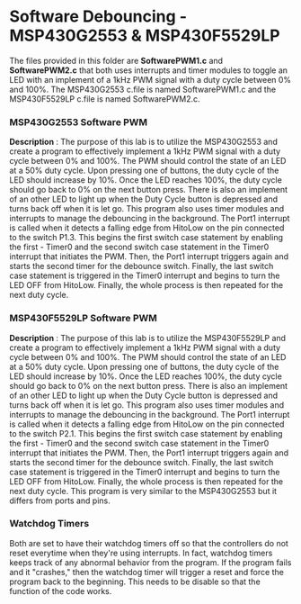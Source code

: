 # Software Debouncing - MSP430G2553 & MSP430F5529LP
The files provided in this folder are **SoftwarePWM1.c** and **SoftwarePWM2.c** that both uses interrupts and timer modules to toggle an LED with an implement of a 1kHz PWM signal with a duty cycle between 0% and 100%. The MSP430G2553 c.file is named SoftwarePWM1.c and the MSP430F5529LP c.file is named SoftwarePWM2.c. 

### MSP430G2553 Software PWM
**Description** : The purpose of this lab is to utilize the MSP430G2553 and create a program to effectively implement a 1kHz PWM signal with a duty cycle between 0% and 100%. The PWM should control the state of an LED at a 50% duty cycle. Upon pressing one of buttons, the duty cycle of the LED should increase by 10%. Once the LED reaches 100%, the duty cycle should go back to 0% on the next button press. There is also an implement of an other LED to light up when the Duty Cycle button is depressed and turns back off when it is let go. This program also uses timer modules and interrupts to manage the debouncing in the background. The Port1 interrupt is called when it detects a falling edge from HitoLow on the pin connected to the switch P1.3. This begins the first switch case statement by enabling the first - Timer0 and the second switch case statement in the Timer0 interrupt that initiates the PWM. Then, the Port1 interrupt triggers again and starts the second timer for the debounce switch. Finally, the last switch case statement is triggered in the Timer0 interrupt and begins to turn the LED OFF from HitoLow. Finally, the whole process is then repeated for the next duty cycle.

### MSP430F5529LP Software PWM
**Description** : The purpose of this lab is to utilize the MSP430F5529LP and create a program to effectively implement a 1kHz PWM signal with a duty cycle between 0% and 100%. The PWM should control the state of an LED at a 50% duty cycle. Upon pressing one of buttons, the duty cycle of the LED should increase by 10%. Once the LED reaches 100%, the duty cycle should go back to 0% on the next button press. There is also an implement of an other LED to light up when the Duty Cycle button is depressed and turns back off when it is let go. This program also uses timer modules and interrupts to manage the debouncing in the background. The Port1 interrupt is called when it detects a falling edge from HitoLow on the pin connected to the switch P2.1. This begins the first switch case statement by enabling the first - Timer0 and the second switch case statement in the Timer0 interrupt that initiates the PWM. Then, the Port1 interrupt triggers again and starts the second timer for the debounce switch. Finally, the last switch case statement is triggered in the Timer0 interrupt and begins to turn the LED OFF from HitoLow. Finally, the whole process is then repeated for the next duty cycle. This program is very similar to the MSP430G2553 but it differs from ports and pins.

### Watchdog Timers
Both are set to have their watchdog timers off so that the controllers do not reset everytime when they're using interrupts. In fact, watchdog timers keeps track of any abnormal behavior from the program. If the program fails and it "crashes," then the watchdog timer will trigger a reset and force the program back to the beginning. This needs to be disable so that the function of the code works.
